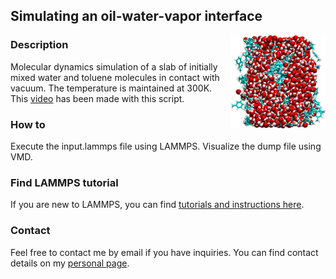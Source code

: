 ## Simulating an oil-water-vapor interface

<img src="water-toluene.png" width="30%" align="right"/></a>

### Description

Molecular dynamics simulation of a slab of initially mixed water and toluene molecules in contact with vacuum. The temperature is maintained at 300K. This [video](https://www.youtube.com/watch?v=rFG4MNJ5K10) has been made with this script.

### How to

Execute the input.lammps file using LAMMPS. Visualize the dump file using VMD. 

### Find LAMMPS tutorial

If you are new to LAMMPS, you can find [tutorials and instructions here](https://lammpstutorials.github.io/).

### Contact

Feel free to contact me by email if you have inquiries. You can find contact details on my [personal page](https://simongravelle.github.io/).
